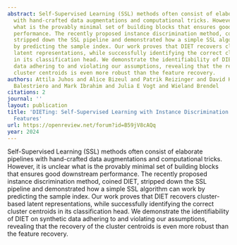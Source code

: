 ```yaml
---
abstract: Self-Supervised Learning (SSL) methods often consist of elaborate pipelines
  with hand-crafted data augmentations and computational tricks. However, it is unclear
  what is the provably minimal set of building blocks that ensures good downstream
  performance. The recently proposed instance discrimination method, coined DIET,
  stripped down the SSL pipeline and demonstrated how a simple SSL algorithm can work
  by predicting the sample index. Our work proves that DIET recovers cluster-based
  latent representations, while successfully identifying the correct cluster centroids
  in its classification head. We demonstrate the identifiability of DIET on synthetic
  data adhering to and violating our assumptions, revealing that the recovery of the
  cluster centroids is even more robust than the feature recovery.
authors: Attila Juhos and Alice Bizeul and Patrik Reizinger and David Klindt and Randall
  Balestriero and Mark Ibrahim and Julia E Vogt and Wieland Brendel
citations: 2
journal: ''
layout: publication
title: 'DIETing: Self-Supervised Learning with Instance Discrimination Learns Identifiable
  Features'
url: https://openreview.net/forum?id=B59jV8cAQq
year: 2024
---
```


Self-Supervised Learning (SSL) methods often consist of elaborate pipelines with hand-crafted data augmentations and computational tricks. However, it is unclear what is the provably minimal set of building blocks that ensures good downstream performance. The recently proposed instance discrimination method, coined DIET, stripped down the SSL pipeline and demonstrated how a simple SSL algorithm can work by predicting the sample index. Our work proves that DIET recovers cluster-based latent representations, while successfully identifying the correct cluster centroids in its classification head. We demonstrate the identifiability of DIET on synthetic data adhering to and violating our assumptions, revealing that the recovery of the cluster centroids is even more robust than the feature recovery.
